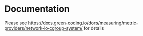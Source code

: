 # Documentation

Please see https://docs.green-coding.io/docs/measuring/metric-providers/network-io-cgroup-system/ for details
